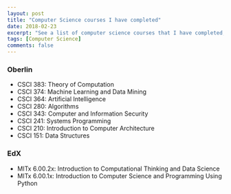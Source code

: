 ```yaml
---
layout: post
title: "Computer Science courses I have completed"
date: 2018-02-23
excerpt: "See a list of computer science courses that I have completed, in school and on MOOCs."
tags: [Computer Science]
comments: false
---
```


### Oberlin
- CSCI 383: Theory of Computation
- CSCI 374: Machine Learning and Data Mining
- CSCI 364: Artificial Intelligence
- CSCI 280: Algorithms
- CSCI 343: Computer and Information Security
- CSCI 241: Systems Programming
- CSCI 210: Introduction to Computer Architecture
- CSCI 151: Data Structures

### EdX
- MITx 6.00.2x: Introduction to Computational Thinking and Data Science
- MITx 6.00.1x: Introduction to Computer Science and Programming Using Python